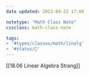 ```yaml
---
date updated: 2022-04-22 17:04

notetype: "Math Class Note"
cssclass: math-class-note

tags: 
- '#types/classes/math/linalg'
- '#status/🚧'
---
```

[[18.06 Linear Algebra Strang]]
